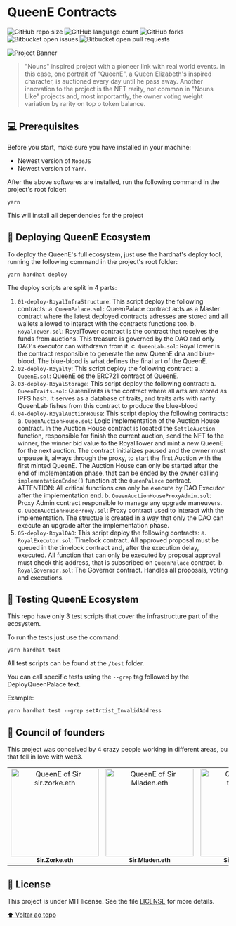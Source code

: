 # QueenE Contracts

<!---Esses são exemplos. Veja https://shields.io para outras pessoas ou para personalizar este conjunto de escudos. Você pode querer incluir dependências, status do projeto e informações de licença aqui--->

![GitHub repo size](https://img.shields.io/github/size/rodriguesmvinicius/QueenE_Contracts?style=for-the-badge)
![GitHub language count](https://img.shields.io/github/languages/count/rodriguesmvinicius/QueenE_Contracts/README?style=for-the-badge)
![GitHub forks](https://img.shields.io/github/forks/rodriguesmvinicius/QueenE_Contracts/README?style=for-the-badge)
![Bitbucket open issues](https://img.shields.io/bitbucket/issues/rodriguesmvinicius/QueenE_Contracts/README?style=for-the-badge)
![Bitbucket open pull requests](https://img.shields.io/bitbucket/pr-raw/rodriguesmvinicius/QueenE_Contracts/README?style=for-the-badge)

<img src="https://queene.wtf/images/banner.png" alt="Project Banner">

> "Nouns" inspired project with a pioneer link with real world events. In this case, one portrait of "QueenE", a Queen Elizabeth's inspired character, is auctioned every day until he pass away.
> Another innovation to the project is the NFT rarity, not common in "Nouns Like" projects and, most importantly, the owner voting weight variation by rarity on top o token balance. 

## 💻 Prerequisites

Before you start, make sure you have installed in your machine:
* Newest version of `NodeJS`
* Newest version of `Yarn`.

After the above softwares are installed, run the following command in the project's root folder:
```
yarn
```
This will install all dependencies for the project

## 🚀 Deploying QueenE Ecosystem

To deploy the QueenE's full ecosystem, just use the hardhat's deploy tool, running the following command in the project's root folder:
```
yarn hardhat deploy
```
The deploy scripts are split in 4 parts:

1. `01-deploy-RoyalInfraStructure`: This script deploy the following contracts:
  a. `QueenPalace.sol`: QueenPalace contract acts as a Master contract where the latest deployed contracts adresses are stored and all wallets allowed to interact with the contracts functions too.
  b. `RoyalTower.sol`: RoyalTower contract is the contract that receives the funds from auctions. This treasure is governed by the DAO and only DAO's executor can withdrawn from it.
  c. `QueenLab.sol`: RoyalTower is the contract responsible to generate the new QueenE dna and blue-blood. The blue-blood is what defines the final art of the QueenE.
2. `02-deploy-Royalty`: This script deploy the following contract:
  a. `QueenE.sol`: QueenE os the ERC721 contract of QueenE.
3. `03-deploy-RoyalStorage`: This script deploy the following contract:
  a. `QueenTraits.sol`: QueenTraits is the contract where all arts are stored as IPFS hash. It serves as a database of traits, and traits arts with rarity. QueenLab fishes from this contract to produce the blue-blood
4. `04-deploy-RoyalAuctionHouse`: This script deploy the following contracts:
  a. `QueenAuctionHouse.sol`: Logic implementation of the Auction House contract. In the Auction House contract is located the `SettleAuction` function, responsible for finish the current auction, send the NFT to the winner, the winner bid value to the RoyalTower and mint a new QueenE for the next auction.
     The contract initializes paused and the owner must unpause it, always through the proxy, to start the first Auction with the first minted QueenE.
     The Auction House can only be started after the end of implementation phase, that can be ended by the owner calling `implementationEnded()` function at the `QueenPalace` contract.
     ATTENTION: All critical functions can only be execute by DAO Executor after the implementation end.
  b. `QueenAuctionHouseProxyAdmin.sol`: Proxy Admin contract responsible to manage any upgrade maneuvers.      
  c. `QueenAuctionHouseProxy.sol`: Proxy contract used to interact with the implementation. The structue is created in a way that only the DAO can execute an upgrade after the implementation phase.                  
5. `05-deploy-RoyalDAO`: This script deploy the following contracts:
  a. `RoyalExecutor.sol`: Timelock contract. All approved proposal must be queued in the timelock contract and, after the execution delay, executed. All function that can only be executed by proposal approval must check this address, that is subscribed on `QueenPalace` contract.
  b. `RoyalGovernor.sol`: The Governor contract. Handles all proposals, voting and executions.

## 🤖 Testing QueenE Ecosystem

This repo have only 3 test scripts that cover the infrastructure part of the ecosystem.

To run the tests just use the command: 

```
yarn hardhat test
```

All test scripts can be found at the `/test` folder.

You can call specific tests using the `--grep` tag followed by the DeployQueenPalace text.

Example:
```
yarn hardhat test --grep setArtist_InvalidAddress
```
## 🤝 Council of founders

This project was conceived by 4 crazy people working in different areas, bu that fell in love with web3.

<table>
  <tr>
    <td align="center">
      <a href="https://twitter.com/Vinicius_Rod">
        <img src="https://github.com/rodriguesmvinicius/QueenE_Contracts/blob/HEAD/assets/sirZorke.png" width="200px;" alt="QueenE of Sir sir.zorke.eth"/>
        <br>
        <sub>
          <b>Sir.Zorke.eth</b>
        </sub>
      </a>
    </td>
    <td align="center">
      <a href="https://twitter.com/Mladendra">
        <img src="https://github.com/rodriguesmvinicius/QueenE_Contracts/blob/HEAD/assets/sirMladendra.png" width="200px;" alt="QueenE of Sir Mladen.eth"/>
        <br>
        <sub>
          <b>Sir Mladen.eth</b>
        </sub>
      </a>
    </td>    
    <td align="center">
      <a href="https://twitter.com/ToNMaTsumoto">
        <img src="https://github.com/rodriguesmvinicius/QueenE_Contracts/blob/HEAD/assets/sirTonmat.png" width="200px;" alt="QueenE of Sir tonmat.eth"/>
        <br>
        <sub>
          <b>Sir Tonmat.eth</b>
        </sub>
      </a>
    </td>    
    <td align="center">
      <a href="https://twitter.com/fabioseva">
        <img src="https://github.com/rodriguesmvinicius/QueenE_Contracts/blob/HEAD/assets/sirFabioSeva.png" width="200px;" alt="QueenE of Sir Fabio Seva"/>
        <br>
        <sub>
          <b>Sir Fabio Seva</b>
        </sub>
      </a>
    </td>      
  </tr>
</table>


## 📝 License
This project is under MIT license. See the file [LICENSE](LICENSE.md) for more details.

[⬆ Voltar ao topo](#queenE-contracts)<br>